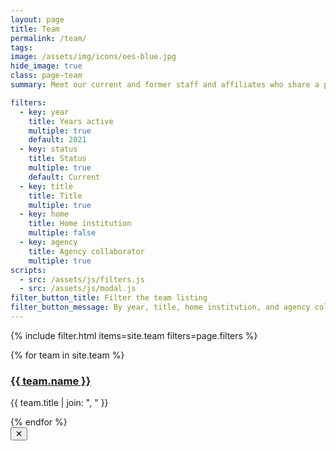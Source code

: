 ```yaml
---
layout: page
title: Team
permalink: /team/
tags: 
image: /assets/img/icons/oes-blue.jpg
hide_image: true
class: page-team
summary: Meet our current and former staff and affiliates who share a passion for applying their expertise to improve government.

filters:
  - key: year
    title: Years active
    multiple: true
    default: 2021
  - key: status
    title: Status
    multiple: true
    default: Current
  - key: title
    title: Title
    multiple: true
  - key: home
    title: Home institution
    multiple: false
  - key: agency
    title: Agency collaborator
    multiple: true
scripts:
  - src: /assets/js/filters.js
  - src: /assets/js/modal.js
filter_button_title: Filter the team listing
filter_button_message: By year, title, home institution, and agency collaborator
---
```


{% include filter.html items=site.team filters=page.filters %}

<section class="usa-graphic-list">
  <div class="grid-row grid-gap">
    {% for team in site.team %}
      <div class="usa-media-block tablet:grid-col-6 js-filterable" {% for filter in page.filters %} data-{{ filter.key }}="{{ team[filter.key] | jsonify | xml_escape }}" {% endfor %}>
        <div class="display-flex flex-align-center">
          <div class="usa-media-block__img team-image" style="background-image: url({{ team.image | prepend: site.baseurl }});"></div>
          <div class="usa-media-block__body usa-prose">
            <h3 class="usa-graphic-list__heading">
              <a href="{{ site.baseurl }}{{ team.url }}">
                {{ team.name }}
              </a>
            </h3>
            <p>{{ team.title | join: ", " }}</p>
          </div>
        </div>
      </div>
    {% endfor %}
  </div>
</section>

<div class="modal-overlay" id="modal-overlay"></div>
<div class="modal-inner" id="modal-inner" tabindex="-1">
  <button aria-label="close" class="close-modal" id="close-modal">✕</button>
  <div id="bio"></div>
</div>
